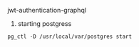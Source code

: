jwt-authentication-graphql


1. starting postgress 
```
pg_ctl -D /usr/local/var/postgres start

```
